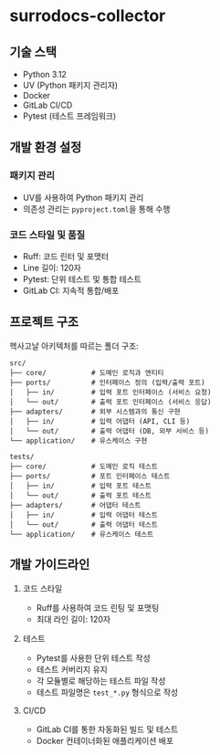 # surrodocs-collector



## 기술 스택
- Python 3.12
- UV (Python 패키지 관리자)
- Docker
- GitLab CI/CD
- Pytest (테스트 프레임워크)

## 개발 환경 설정
### 패키지 관리
- UV를 사용하여 Python 패키지 관리
- 의존성 관리는 `pyproject.toml`을 통해 수행

### 코드 스타일 및 품질
- Ruff: 코드 린터 및 포맷터
- Line 길이: 120자
- Pytest: 단위 테스트 및 통합 테스트
- GitLab CI: 지속적 통합/배포

## 프로젝트 구조
헥사고날 아키텍처를 따르는 폴더 구조:

```
src/
├── core/           # 도메인 로직과 엔티티
├── ports/          # 인터페이스 정의 (입력/출력 포트)
│   ├── in/         # 입력 포트 인터페이스 (서비스 요청)
│   └── out/        # 출력 포트 인터페이스 (서비스 응답)
├── adapters/       # 외부 시스템과의 통신 구현
│   ├── in/         # 입력 어댑터 (API, CLI 등)
│   └── out/        # 출력 어댑터 (DB, 외부 서비스 등)
└── application/    # 유스케이스 구현

tests/
├── core/           # 도메인 로직 테스트
├── ports/          # 포트 인터페이스 테스트
│   ├── in/         # 입력 포트 테스트
│   └── out/        # 출력 포트 테스트
├── adapters/       # 어댑터 테스트
│   ├── in/         # 입력 어댑터 테스트
│   └── out/        # 출력 어댑터 테스트
└── application/    # 유스케이스 테스트
```

## 개발 가이드라인
1. 코드 스타일
   - Ruff를 사용하여 코드 린팅 및 포맷팅
   - 최대 라인 길이: 120자

2. 테스트
   - Pytest를 사용한 단위 테스트 작성
   - 테스트 커버리지 유지
   - 각 모듈별로 해당하는 테스트 파일 작성
   - 테스트 파일명은 `test_*.py` 형식으로 작성

3. CI/CD
   - GitLab CI를 통한 자동화된 빌드 및 테스트
   - Docker 컨테이너화된 애플리케이션 배포
 